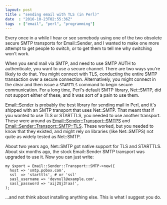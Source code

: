 ```yaml
---
layout: post
title : "sending email with TLS (in Perl)"
date  : "2016-10-23T02:55:36Z"
tags  : ["email", "perl", "programming"]
---
```

Every once in a while I hear or see somebody using one of the two obsolete
secure SMTP transports for Email::Sender, and I wanted to make one more attempt
to get people to switch, or to get them to tell me why switching won't work.

When you send mail via SMTP, and need to use SMTP AUTH to authenticate, you
want to use a secure channel.  There are two ways you're likely to do that.
You might connect with TLS, conducting the entire SMTP transaction over a
secure connection.  Alternatively, you might connect in the clear and then
issue a `STARTTLS` command to begin secure communication.  For a long time,
Perl's default SMTP library, Net::SMTP, did not support either of these, and it
was sort of a pain to use them.

[Email::Sender](https://metacpan.org/release/Email-Sender) is probably the best
library for sending mail in Perl, and it's shipped with an SMTP transport that
uses Net::SMTP.  That meant that if you wanted to use TLS or STARTTLS, you
needed to use another transport.  These were around as
[Email::Sender::Transport::SMTPS](https://metacpan.org/pod/Email::Sender::Transport::SMTPS)
and
[Email::Sender::Transport::SMTP::TLS](https://metacpan.org/pod/Email::Sender::Transport::SMTP::TLS).
These worked, but you needed to know that they existed, and might rely on
libraries (like Net::SMTPS) not quite as widely tested as Net::SMTP.

About two years ago, Net::SMTP got native support for TLS and STARTTLS.  About
six months ago, the stock Email::Sender SMTP transport was upgraded to use it.
Now you can just write:

    my $xport = Email::Sender::Transport::SMTP->new({
      host => 'smtp.pobox.com',
      ssl  => 'starttls', # or 'ssl'
      sasl_username => 'devnull@example.com',
      sasl_password => 'aij2$j3!aa(',
    );

...and not think about installing anything else.  This is what I suggest you
do.

